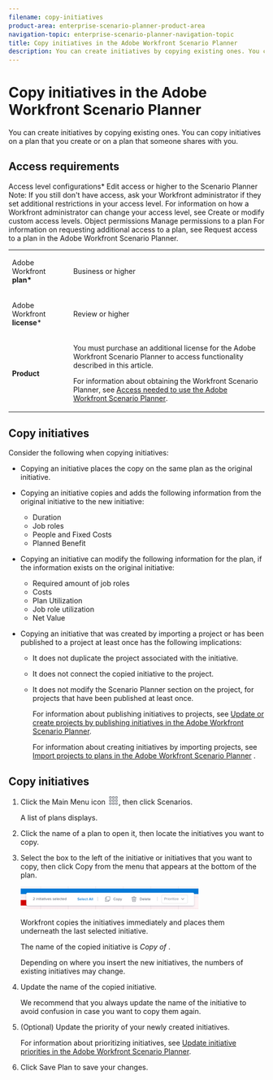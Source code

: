 ```yaml
---
filename: copy-initiatives
product-area: enterprise-scenario-planner-product-area
navigation-topic: enterprise-scenario-planner-navigation-topic
title: Copy initiatives in the Adobe Workfront Scenario Planner
description: You can create initiatives by copying existing ones. You can copy initiatives on a plan that you create or on a plan that someone shares with you.
---
```


# Copy initiatives in the Adobe Workfront Scenario Planner

You can create initiatives by copying existing ones. You can copy initiatives on a plan that you create or on a plan that someone shares with you.

## Access requirements

<table cellspacing="15"> 
 <col> 
 <col> 
 <tbody> 
  <tr> 
   <td> <p>Adobe Workfront<b> plan*</b> </p> </td> 
   <td>Business or higher</td> 
  </tr> 
  <tr> 
   <td> <p>Adobe Workfront<b> license</b>*</p> </td> 
   <td> <p>Review or higher</p> </td> 
  </tr> 
  <tr> 
   <td><b>Product</b> </td> 
   <td> <p>You must purchase an additional license for the Adobe Workfront Scenario Planner to access functionality described in this article.</p> <p>For information about obtaining the Workfront Scenario Planner, see <a href="../scenario-planner/access-needed-to-use-sp.md" class="MCXref xref">Access needed to use the Adobe Workfront Scenario Planner</a>. </p> </td> 
  </tr> Access level configurations* Edit access or higher to the Scenario Planner Note: If you still don't have access, ask your Workfront administrator if they set additional restrictions in your access level. For information on how a Workfront administrator can change your access level, see Create or modify custom access levels. Object permissions Manage permissions to a plan For information on requesting additional access to a plan, see Request access to a plan in the Adobe Workfront Scenario Planner. 
 </tbody> 
</table>

## Copy initiatives

Consider the following when copying initiatives:

* Copying an initiative places the copy on the same plan as the original initiative. 
* Copying an initiative copies and adds the following information from the original initiative to the new initiative:

  * Duration
  * Job roles
  * People and Fixed Costs
  * Planned Benefit

* Copying an initiative can modify the following information for the plan, if the information exists on the original initiative:

  * Required amount of job roles 
  * Costs
  * Plan Utilization
  * Job role utilization
  * Net Value

* Copying an initiative that was created by importing a project or has been published to a project at least once has the following implications:

  * It does not duplicate the project associated with the initiative.
  * It does not connect the copied initiative to the project. 
  * It does not modify the Scenario Planner section on the project, for projects that have been published at least once.

    For information about publishing initiatives to projects, see [Update or create projects by publishing initiatives in the Adobe Workfront Scenario Planner](../scenario-planner/publish-scenarios-update-projects.md).

    For information about creating initiatives by importing projects, see [Import projects to plans in the Adobe Workfront Scenario Planner](../scenario-planner/import-projects-to-plans.md) .

## Copy initiatives

<ol> 
 <li value="1">Click the <span class="bold">Main Menu</span> icon <img src="assets/main-menu-icon.png">, then click&nbsp;Scenarios.<p>A list of plans displays. </p></li> 
 <li value="2">Click the name of a plan to open it, then locate the initiatives you want to copy.</li> 
 <li value="3"> <p>Select the box to the left of the initiative or initiatives that you want to copy, then click <span class="bold">Copy</span> from the menu that appears at the bottom of the plan.</p> <p> <img src="assets/bottom-manage-initiative-menu-350x45.png" style="width: 350;height: 45;"> </p> <p>Workfront copies the initiatives immediately and places them underneath the last selected initiative. </p> <p>The name of the copied initiative is <i>Copy of <Name of original initiative></i>.</p> <note type="note"> 
   <span>Depending on where you insert the new initiatives, the numbers of existing initiatives may change. </span>
  </note> </li> 
 <li value="4"> <p>Update the name of the copied initiative. </p> <note type="tip">
   We recommend that you always update the name of the initiative to avoid confusion in case you want to copy them again. 
  </note> </li> 
 <li value="5"> <p>(Optional) Update the priority of your newly created initiatives. </p> <p>For information about prioritizing initiatives, see <a href="../scenario-planner/prioritize-initiatives.md" class="MCXref xref">Update initiative priorities in the Adobe Workfront Scenario Planner</a>. </p> </li> 
 <li value="6">Click <span class="bold">Save Plan</span> to save your changes. </li> 
</ol>


